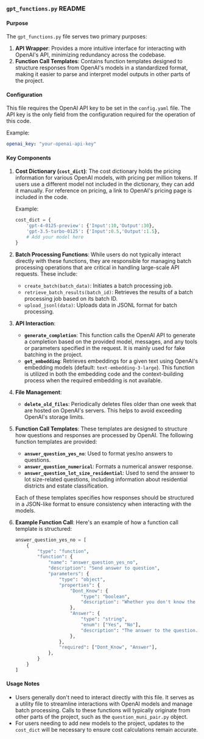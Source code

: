 ### `gpt_functions.py` README

#### Purpose
The `gpt_functions.py` file serves two primary purposes:
1. **API Wrapper**: Provides a more intuitive interface for interacting with OpenAI's API, minimizing redundancy across the codebase.
2. **Function Call Templates**: Contains function templates designed to structure responses from OpenAI's models in a standardized format, making it easier to parse and interpret model outputs in other parts of the project.

#### Configuration
This file requires the OpenAI API key to be set in the `config.yaml` file. The API key is the only field from the configuration required for the operation of this code.

Example:
```yaml
openai_key: "your-openai-api-key"
```

#### Key Components

1. **Cost Dictionary (`cost_dict`)**:
   The cost dictionary holds the pricing information for various OpenAI models, with pricing per million tokens. If users use a different model not included in the dictionary, they can add it manually. For reference on pricing, a link to OpenAI's pricing page is included in the code.

   Example:
   ```python
   cost_dict = {
       'gpt-4-0125-preview': {'Input':10,'Output':30},
       'gpt-3.5-turbo-0125': {'Input':0.5,'Output':1.5},
       # Add your model here
   }
   ```

2. **Batch Processing Functions**:
   While users do not typically interact directly with these functions, they are responsible for managing batch processing operations that are critical in handling large-scale API requests. These include:
   - `create_batch(batch_data)`: Initiates a batch processing job.
   - `retrieve_batch_results(batch_id)`: Retrieves the results of a batch processing job based on its batch ID.
   - `upload_jsonl(data)`: Uploads data in JSONL format for batch processing.

3. **API Interaction**:
   - **`generate_completion`**: This function calls the OpenAI API to generate a completion based on the provided model, messages, and any tools or parameters specified in the request. It is mainly used for fake batching in the project.
   - **`get_embedding`**: Retrieves embeddings for a given text using OpenAI's embedding models (default: `text-embedding-3-large`). This function is utilized in both the embedding code and the context-building process when the required embedding is not available.

4. **File Management**:
   - **`delete_old_files`**: Periodically deletes files older than one week that are hosted on OpenAI's servers. This helps to avoid exceeding OpenAI's storage limits.

5. **Function Call Templates**:
   These templates are designed to structure how questions and responses are processed by OpenAI. The following function templates are provided:
   
   - **`answer_question_yes_no`**: Used to format yes/no answers to questions.
   - **`answer_question_numerical`**: Formats a numerical answer response.
   - **`answer_question_lot_size_residential`**: Used to send the answer to lot size-related questions, including information about residential districts and estate classification.
   
   Each of these templates specifies how responses should be structured in a JSON-like format to ensure consistency when interacting with the models.

6. **Example Function Call**:
   Here's an example of how a function call template is structured:
   ```python
   answer_question_yes_no = [
       {
           "type": "function",
           "function": {
               "name": "answer_question_yes_no",
               "description": "Send answer to question",
               "parameters": {
                   "type": "object",
                   "properties": {
                       "Dont_Know": {
                           "type": "boolean",
                           "description": "Whether you don't know the answer.",
                       },
                       "Answer": {
                           "type": "string",
                           "enum": ["Yes", "No"],
                           "description": "The answer to the question.",
                       },
                   },
                   "required": ["Dont_Know", "Answer"],
               },
           }
       }
   ]
   ```

#### Usage Notes
- Users generally don't need to interact directly with this file. It serves as a utility file to streamline interactions with OpenAI models and manage batch processing. Calls to these functions will typically originate from other parts of the project, such as the `question_muni_pair.py` object.
- For users needing to add new models to the project, updates to the `cost_dict` will be necessary to ensure cost calculations remain accurate.


